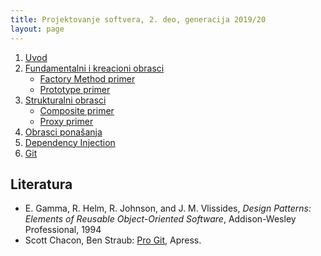 ```yaml
---
title: Projektovanje softvera, 2. deo, generacija 2019/20
layout: page
---
```


1. [Uvod](sok/01-uvod/)
1. [Fundamentalni i kreacioni obrasci](sok/02-kreacioni/)
    - [Factory Method primer](sok/primeri/creational.factorymethod.zip)
    - [Prototype primer](sok/primeri/creational.prototype.zip)
1. [Strukturalni obrasci](sok/03-strukturalni/)
    - [Composite primer](sok/primeri/structural.composite.zip)
    - [Proxy primer](sok/primeri/structural.proxy.zip)
1. [Obrasci ponašanja](sok/04-obrasci-ponasanja/)
1. [Dependency Injection](tech/dependency-injection/)
1. [Git](tech/git/)


## Literatura

- E. Gamma, R. Helm, R. Johnson, and J. M. Vlissides, *Design Patterns: Elements
  of Reusable Object-Oriented Software*, Addison-Wesley Professional, 1994
- Scott Chacon, Ben Straub: [Pro Git](https://git-scm.com/book/en/v2), Apress.
